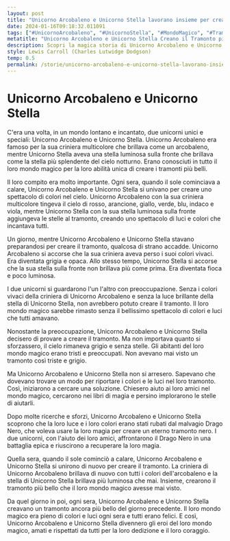 ```yaml
---
layout: post
title: "Unicorno Arcobaleno e Unicorno Stella lavorano insieme per creare il tramonto più bello."
date: 2024-01-16T09:18:32.011091
tags: ["#UnicornoArcobaleno", "#UnicornoStella", "#MondoMagico", "#TramontoColorato"]
metatitle: "Unicorno Arcobaleno e Unicorno Stella Creano il Tramonto più Bello - Storie per Bambini Educativi e Divertenti"
description: Scopri la magica storia di Unicorno Arcobaleno e Unicorno Stella, due unicorni speciali che creano i tramonti più belli in un mondo incantato. Un'avventura piena di colori, luci e coraggio che incanterà tutti.
style: Lewis Carroll (Charles Lutwidge Dodgson)
temp: 0.5
permalink: /storie/unicorno-arcobaleno-e-unicorno-stella-lavorano-insieme-per-creare-il-tramonto-più-bello..html
---
```

# Unicorno Arcobaleno e Unicorno Stella

C'era una volta, in un mondo lontano e incantato, due unicorni unici e speciali: Unicorno Arcobaleno e Unicorno Stella. Unicorno Arcobaleno era famoso per la sua criniera multicolore che brillava come un arcobaleno, mentre Unicorno Stella aveva una stella luminosa sulla fronte che brillava come la stella più splendente del cielo notturno. Erano conosciuti in tutto il loro mondo magico per la loro abilità unica di creare i tramonti più belli.

Il loro compito era molto importante. Ogni sera, quando il sole cominciava a calare, Unicorno Arcobaleno e Unicorno Stella si univano per creare uno spettacolo di colori nel cielo. Unicorno Arcobaleno con la sua criniera multicolore tingeva il cielo di rosso, arancione, giallo, verde, blu, indaco e viola, mentre Unicorno Stella con la sua stella luminosa sulla fronte aggiungeva le stelle al tramonto, creando uno spettacolo di luci e colori che incantava tutti.

Un giorno, mentre Unicorno Arcobaleno e Unicorno Stella stavano preparandosi per creare il tramonto, qualcosa di strano accadde. Unicorno Arcobaleno si accorse che la sua criniera aveva perso i suoi colori vivaci. Era diventata grigia e opaca. Allo stesso tempo, Unicorno Stella si accorse che la sua stella sulla fronte non brillava più come prima. Era diventata fioca e poco luminosa.

I due unicorni si guardarono l'un l'altro con preoccupazione. Senza i colori vivaci della criniera di Unicorno Arcobaleno e senza la luce brillante della stella di Unicorno Stella, non avrebbero potuto creare il tramonto. Il loro mondo magico sarebbe rimasto senza il bellissimo spettacolo di colori e luci che tutti amavano.

Nonostante la preoccupazione, Unicorno Arcobaleno e Unicorno Stella decisero di provare a creare il tramonto. Ma non importava quanto si sforzassero, il cielo rimaneva grigio e senza stelle. Gli abitanti del loro mondo magico erano tristi e preoccupati. Non avevano mai visto un tramonto così triste e grigio.

Ma Unicorno Arcobaleno e Unicorno Stella non si arresero. Sapevano che dovevano trovare un modo per riportare i colori e le luci nel loro tramonto. Così, iniziarono a cercare una soluzione. Chiesero aiuto ai loro amici nel mondo magico, cercarono nei libri di magia e persino implorarono le stelle di aiutarli.

Dopo molte ricerche e sforzi, Unicorno Arcobaleno e Unicorno Stella scoprono che la loro luce e i loro colori erano stati rubati dal malvagio Drago Nero, che voleva usare la loro magia per creare un eterno tramonto nero. I due unicorni, con l'aiuto dei loro amici, affrontarono il Drago Nero in una battaglia epica e riuscirono a recuperare la loro magia.

Quella sera, quando il sole cominciò a calare, Unicorno Arcobaleno e Unicorno Stella si unirono di nuovo per creare il tramonto. La criniera di Unicorno Arcobaleno brillava di nuovo con tutti i colori dell'arcobaleno e la stella di Unicorno Stella brillava più luminosa che mai. Insieme, crearono il tramonto più bello che il loro mondo magico avesse mai visto.

Da quel giorno in poi, ogni sera, Unicorno Arcobaleno e Unicorno Stella creavano un tramonto ancora più bello del giorno precedente. Il loro mondo magico era pieno di colori e luci ogni sera e tutti erano felici. E così, Unicorno Arcobaleno e Unicorno Stella divennero gli eroi del loro mondo magico, amati e rispettati da tutti per la loro dedizione e il loro coraggio.

        